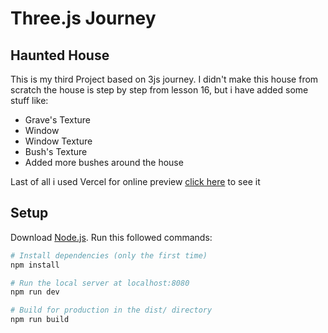 # Three.js Journey
## Haunted House
This is my third Project based on 3js journey.
I didn't make this house from scratch
the house is step by step from lesson 16, but i have added some stuff like:
- Grave's Texture
- Window 
- Window Texture
- Bush's Texture
- Added more bushes around the house

Last of all i used Vercel for online preview [click here](https://haunted-house-seven.vercel.app/) to see it
## Setup
Download [Node.js](https://nodejs.org/en/download/).
Run this followed commands:

``` bash
# Install dependencies (only the first time)
npm install

# Run the local server at localhost:8080
npm run dev

# Build for production in the dist/ directory
npm run build
```
